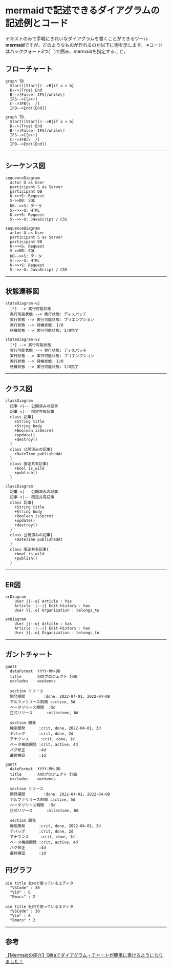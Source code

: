 # mermaidで記述できるダイアグラムの記述例とコード

テキストのみで手軽にきれいなダイアグラムを書くことができるツール**mermaid**ですが、どのようなものが作れるのか以下に例を示します。
※コードはバッククォート3つ(```)で囲み、mermaidを指定すること。

## フローチャート

```mermaid
graph TB
  Start([Start])-->B{if a > b}
  B-->|True| End
  B-->|False| IFS[/while\]
  IFS-->C[a++]
  C-->IFB[\  /]
  IFB-->End([End])
```

```
graph TB
  Start([Start])-->B{if a > b}
  B-->|True| End
  B-->|False| IFS[/while\]
  IFS-->C[a++]
  C-->IFB[\  /]
  IFB-->End([End])
```

---

## シーケンス図

```mermaid
sequenceDiagram
  actor U as User
  participant S as Server
  participant DB
  U->>+S: Request
  S->>DB: SQL
  DB-->>S: データ
  S-->>-U: HTML
  U->>+S: Request
  S-->>-U: JavaScript / CSS
```

```
sequenceDiagram
  actor U as User
  participant S as Server
  participant DB
  U->>+S: Request
  S->>DB: SQL
  DB-->>S: データ
  S-->>-U: HTML
  U->>+S: Request
  S-->>-U: JavaScript / CSS
```

---

## 状態遷移図

```mermaid
stateDiagram-v2
  [*] --> 実行可能状態
  実行可能状態 --> 実行状態: ディスパッチ
  実行状態 --> 実行可能状態: プリエンプション
  実行状態 --> 待機状態: I/O
  待機状態 --> 実行可能状態: I/O完了
```

```
stateDiagram-v2
  [*] --> 実行可能状態
  実行可能状態 --> 実行状態: ディスパッチ
  実行状態 --> 実行可能状態: プリエンプション
  実行状態 --> 待機状態: I/O
  待機状態 --> 実行可能状態: I/O完了
```

---

## クラス図

```mermaid
classDiagram
  記事 <|-- 公開済みの記事
  記事 <|-- 限定共有記事
  class 記事{
    +String title
    +String body
    +Boolean isSecret
    +update()
    +destroy()
  }
  class 公開済みの記事{
    +DateTime publishedAt
  }
  class 限定共有記事{
    +bool is_wild
    +publish()
  }
```
```
classDiagram
  記事 <|-- 公開済みの記事
  記事 <|-- 限定共有記事
  class 記事{
    +String title
    +String body
    +Boolean isSecret
    +update()
    +destroy()
  }
  class 公開済みの記事{
    +DateTime publishedAt
  }
  class 限定共有記事{
    +bool is_wild
    +publish()
  }
```

---

## ER図

```mermaid
erDiagram
    User ||--o{ Article : has
    Article ||--|{ Edit-History : has
    User }|..o{ Organization : belongs_to
```
```
erDiagram
    User ||--o{ Article : has
    Article ||--|{ Edit-History : has
    User }|..o{ Organization : belongs_to
```

---

## ガントチャート
```mermaid
gantt
  dateFormat  YYYY-MM-DD
  title       XXXプロジェクト 計画
  excludes    weekends

  section リリース
  開発期間        :done, 2022-04-01, 2022-04-08
  アルファリリース期間 :active, 5d
  ベータリリース期間  :5d
  正式リリース      :milestone, 0d

  section 開発
  機能開発      :crit, done, 2022-04-01, 3d
  デバッグ      :crit, done, 2d
  アナウンス     :crit, done, 1d
  ベータ機能開発 :crit, active, 4d
  バグ修正      :4d
  最終検証      :1d

```
```
gantt
  dateFormat  YYYY-MM-DD
  title       XXXプロジェクト 計画
  excludes    weekends

  section リリース
  開発期間        :done, 2022-04-01, 2022-04-08
  アルファリリース期間 :active, 5d
  ベータリリース期間  :5d
  正式リリース      :milestone, 0d

  section 開発
  機能開発      :crit, done, 2022-04-01, 3d
  デバッグ      :crit, done, 2d
  アナウンス     :crit, done, 1d
  ベータ機能開発 :crit, active, 4d
  バグ修正      :4d
  最終検証      :1d

```

## 円グラフ
```mermaid
pie title 社内で使っているエディタ
  "VSCode" : 30
  "Vim" : 6
  "Emacs" : 2
```
```
pie title 社内で使っているエディタ
  "VSCode" : 30
  "Vim" : 6
  "Emacs" : 2
```


---

## 参考

[【Mermaidの紹介】Qiitaでダイアグラム・チャートが簡単に書けるようになりました！](https://qiita.com/Qiita/items/c07f3262d8f3b25f06c9)
